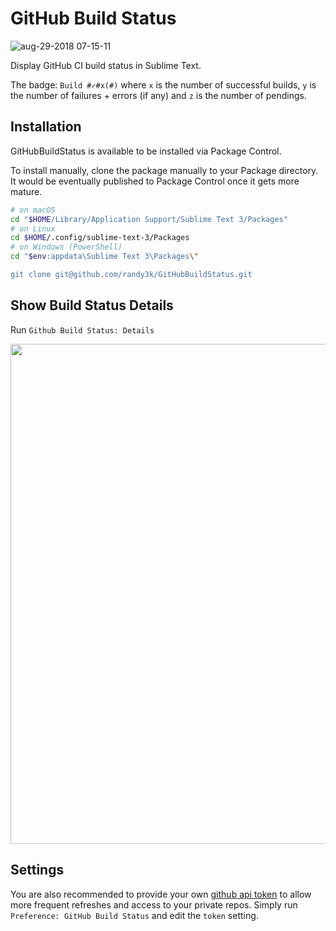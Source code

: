 # GitHub Build Status

![aug-29-2018 07-15-11](https://user-images.githubusercontent.com/1690993/44784347-54ed1f80-ab5b-11e8-93c2-11c37b70856f.gif)


Display GitHub CI build status in Sublime Text. 

The badge: `Build #✓#x(#)` where `x` is the number of successful builds, `y` is the number of failures + errors (if any) and `z` is the number of pendings.


## Installation

GitHubBuildStatus is available to be installed via Package Control.


To install manually, clone the package manually to your Package directory. It would be eventually published to Package Control once it gets more mature.

```sh
# on macOS
cd "$HOME/Library/Application Support/Sublime Text 3/Packages"
# on Linux
cd $HOME/.config/sublime-text-3/Packages
# on Windows (PowerShell)
cd "$env:appdata\Sublime Text 3\Packages\"

git clone git@github.com/randy3k/GitHubBuildStatus.git
```

## Show Build Status Details

Run `Github Build Status: Details`

<img width="800" src="https://user-images.githubusercontent.com/1690993/44185676-eaf86300-a0e2-11e8-9273-348313729e87.png">


## Settings

You are also recommended to provide your own [github api token](https://help.github.com/articles/creating-a-personal-access-token-for-the-command-line/) to allow more frequent refreshes and access to your private repos. Simply run `Preference: GitHub Build Status` and edit the `token` setting.
